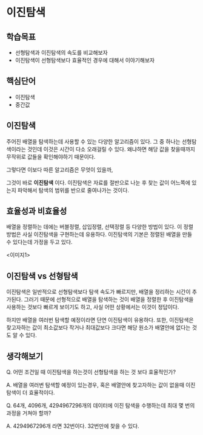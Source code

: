 # 이진탐색

## 학습목표
- 선형탐색과 이진탐색의 속도를 비교해보자
- 이진탐색이 선형탐색보다 효율적인 경우에 대해서 이야기해보자

## 핵심단어
- 이진탐색
- 중간값

## 이진탐색
주어진 배열을 탐색하는데 사용할 수 있는 다양한 알고리즘이 있다. 그 중 하나는 선형탐색이라는 것인데 이것은 시간이 다소 오래걸릴 수 있다. 왜냐하면 해당 값을 찾을때까지 무작위로 값들을 확인해야하기 때문이다.

그렇다면 이보다 따른 알고리즘은 무엇이 있을까,

그것이 바로 **이진탐색** 이다. 이진탐색은 자료를 절반으로 나눈 후 찾는 값이 어느쪽에 있는지 파악해서 탐색의 범위를 반으로 줄여나가는 것이다.

## 효율성과 비효율성
배열을 정렬하는 데에는 버블정렬, 삽입정렬, 선택정렬 등 다양한 방법이 있다. 이 정렬 방법은 사실 이진탐색을 구현하는데 유용하다. 이진탐색의 기본은 정렬된 배열을 만들 수 있다는데 가정을 두고 있다. 

<이미지1>

## 이진탐색 vs 선형탐색
이진탐색은 일반적으로 선형탐색보다 탐색 속도가 빠르지만, 배열을 정리하는 시간이 추가된다. 그러기 때문에 선형적으로 배열을 탐색하는 것이 배열을 정렬한 후 이진탐색을 사용하는 것보다 빠르게 보이기도 하고, 사실 어떤 상황에서는 이것이 정답이다.

하지만 배열을 여러번 탐색할 예정이라면 단연 이진탐색이 유용하다. 또한, 이진탐색은 찾고자하는 값이 최소값보다 작거나 최대값보다 크다면 해당 원소가 배열안에 없다는 것도 알 수 있다.

## 생각해보기
Q. 어떤 조건일 때 이진탐색을 하는것이 선형탐색을 하는 것 보다 효율적인가?

A. 배열을 여러번 탐색할 예정이 있는경우, 혹은 배열안에 찾고자하는 값이 없을때 이진탐색이 더 효율적이다.

Q. 64개, 4096개, 4294967296개의 데이터에 이진 탐색을 수행하는데 최대 몇 번의 과정을 거쳐야 할까?

A. 4294967296개 라면 32번이다. 32번만에 찾을 수 있다.
